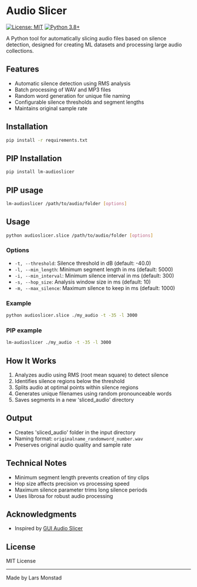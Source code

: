 # Audio Slicer
[![License: MIT](https://img.shields.io/badge/License-MIT-yellow.svg)](https://opensource.org/licenses/MIT)
[![Python 3.8+](https://img.shields.io/badge/python-3.8+-blue.svg)](https://www.python.org/downloads/)

A Python tool for automatically slicing audio files based on silence detection, designed for creating ML datasets and processing large audio collections.

## Features
- Automatic silence detection using RMS analysis
- Batch processing of WAV and MP3 files  
- Random word generation for unique file naming
- Configurable silence thresholds and segment lengths
- Maintains original sample rate

## Installation 
```bash
pip install -r requirements.txt
```

## PIP Installation 
```bash
pip install lm-audioslicer
```


## PIP usage 
```bash
lm-audioslicer /path/to/audio/folder [options]
```


## Usage
```bash
python audioslicer.slice /path/to/audio/folder [options]
```

### Options
- `-t, --threshold`: Silence threshold in dB (default: -40.0)
- `-l, --min_length`: Minimum segment length in ms (default: 5000)
- `-i, --min_interval`: Minimum silence interval in ms (default: 300)
- `-s, --hop_size`: Analysis window size in ms (default: 10)
- `-m, --max_silence`: Maximum silence to keep in ms (default: 1000)

### Example
```bash
python audioslicer.slice ./my_audio -t -35 -l 3000
```

### PIP example
```bash
lm-audioslicer ./my_audio -t -35 -l 3000
```

## How It Works
1. Analyzes audio using RMS (root mean square) to detect silence
2. Identifies silence regions below the threshold
3. Splits audio at optimal points within silence regions  
4. Generates unique filenames using random pronounceable words
5. Saves segments in a new 'sliced_audio' directory

## Output
- Creates 'sliced_audio' folder in the input directory
- Naming format: `originalname_randomword_number.wav`
- Preserves original audio quality and sample rate

## Technical Notes
- Minimum segment length prevents creation of tiny clips
- Hop size affects precision vs processing speed
- Maximum silence parameter trims long silence periods
- Uses librosa for robust audio processing


## Acknowledgments
- Inspired by [GUI Audio Slicer](https://github.com/flutydeer/audio-slicer)

## License
MIT License

---
Made by Lars Monstad
